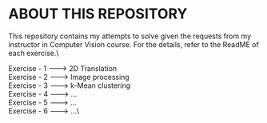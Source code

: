 # ABOUT THIS REPOSITORY

  This repository contains my attempts to solve given the requests from my instructor in Computer Vision course. For the details, refer to the ReadME of each exercise.\

Exercise - 1 ---> 2D Translation\
Exercise - 2 ---> Image processing\
Exercise - 3 ---> k-Mean clustering\
Exercise - 4 ---> ...\
Exercise - 5 ---> ...\
Exercise - 6 ---> ...\
